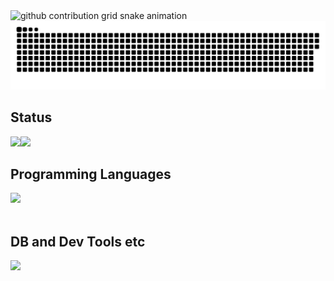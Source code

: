 <picture>
  <source media="(prefers-color-scheme: dark)" srcset="https://raw.githubusercontent.com/anirin/anirin/main/img/snake-dark.svg">
  <source media="(prefers-color-scheme: light)" srcset="https://raw.githubusercontent.com/anirin/anirin/main/img/snake.svg">
  <img alt="github contribution grid snake animation" src="https://raw.githubusercontent.com/anirin/anirin/main/img/snake.svg">
</picture>

<picture>
  <source media="(prefers-color-scheme: dark)" srcset="https://raw.githubusercontent.com/obregonia1/obregonia1/master/img/snake-dark.svg">
  <source media="(prefers-color-scheme: light)" srcset="https://raw.githubusercontent.com/obregonia1/obregonia1/master/img/snake.svg">
  <img alt="github contribution grid snake animation" src="https://raw.githubusercontent.com/obregonia1/obregonia1/master/img/snake.svg">
</picture>

## Status

<a href="https://github.com/anuraghazra/github-readme-stats">
  <img src="https://github-readme-stats.vercel.app/api?username=anirin&count_private=true&show_icons=true&theme=react" />
</a>

<a href="https://github.com/anuraghazra/github-readme-stats">
  <img align="left" src="https://github-readme-stats.vercel.app/api/top-langs/?username=anirin&count_private=true&theme=react" />
</a>

<br clear="both" />

## Programming Languages

<img src="https://skillicons.dev/icons?i=c,cpp,go" /> <br /><br />

## DB and Dev Tools etc

<img src="https://skillicons.dev/icons?i=mysql,docker,git,github,vscode,linux,nginx" /> <br /><br />
